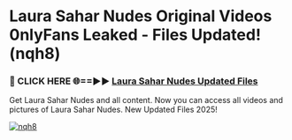 # Laura Sahar Nudes Original Videos 0nlyFans Leaked - Files Updated! (nqh8)

<h3>🔴 CLICK HERE 🌐==►► <a href="https://tinyurl.com/5h6xmrr3" rel="nofollow">Laura Sahar Nudes Updated Files</a></h3>

Get Laura Sahar Nudes and all content. Now you can access all videos and pictures of Laura Sahar Nudes. New Updated Files 2025!

[![nqh8](https://i.imgur.com/KVD873Z.gif)](https://tinyurl.com/5h6xmrr3)
